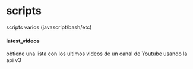 # scripts
scripts varios (javascript/bash/etc)

#### latest_videos
obtiene una lista con los ultimos videos de un canal de Youtube
usando la api v3
